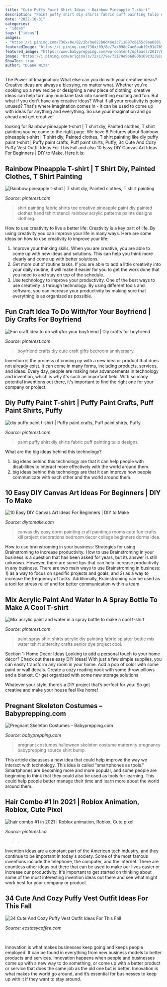 ```yaml
---
title: "Cute Puffy Paint Shirt Ideas ~ Rainbow Pineapple T-shirt"
description: "Paint puffy shirt diy shirts fabric puff painting tulip designs"
date: "2022-10-31"
categories:
- "ideas"
tags: ["ideas"]
images:
- "https://i.pinimg.com/736x/0e/82/2b/0e822b0d46e2c711887c8155c9aa6881--pineapple-design-pineapple-stencil.jpg"
featuredImage: "https://i.pinimg.com/736x/09/8e/7a/098e7ae6aabf9c91d76555abf1c68817--boyfriend-ideas-your-boyfriend.jpg"
featured_image: "https://www.babyprepping.com/wp-content/uploads/2017/09/bbe2aa1eee946686a909cb4491720eac.jpg"
image: "https://i.pinimg.com/originals/72/17/9e/72179e966d80b169c32291a4180ea0de.jpg"
ShowToc: true
author: "Duane Wiza"
---
```



The Power of Imagination: What else can you do with your creative ideas?
Creative ideas are always a blessing, no matter what. Whether you're cooking up a new recipe or designing a new piece of clothing, creative ideas can help turn any mundane task into something exciting and fun. But what if you don't have any creative ideas? What if all your creativity is going unused? That's where imagination comes in - it can be used to come up with ideas for anything and everything. So use your imagination and go ahead and get creative!

	

		
looking for Rainbow pineapple t-shirt | T shirt diy, Painted clothes, T shirt painting you've came to the right page. We have 8 Pictures about Rainbow pineapple t-shirt | T shirt diy, Painted clothes, T shirt painting like diy puffy paint t-shirt | Puffy paint crafts, Puff paint shirts, Puffy, 34 Cute And Cozy Puffy Vest Outfit Ideas For This Fall and also 10 Easy DIY Canvas Art Ideas For Beginners | DIY to Make. Here it is:
		
    
## Rainbow Pineapple T-shirt | T Shirt Diy, Painted Clothes, T Shirt Painting

<img loading=lazy src="https://i.pinimg.com/736x/0e/82/2b/0e822b0d46e2c711887c8155c9aa6881--pineapple-design-pineapple-stencil.jpg" onerror="this.onerror=null;this.src='https://tse3.mm.bing.net/th?id=OIP.jUnziRox5ecE39uGER8JEgHaJ4&amp;pid=15.1';" alt="Rainbow pineapple t-shirt | T shirt diy, Painted clothes, T shirt painting">

_Source: pinterest.com_

>shirt painting fabric shirts tee creative pineapple paint diy painted clothes hand tshirt stencil rainbow acrylic patterns paints designs clothing. 

	

How to use creativity to live a better life:
Creativity is a key part of life. By using creativity you can improve your life in many ways. Here are some ideas on how to use creativity to improve your life: 
1. Improve your thinking skills. When you are creative, you are able to come up with new ideas and solutions. This can help you think more clearly and come up with better solutions. 
2. Get more out of routine tasks. If you are able to add a little creativity into your daily routine, it will make it easier for you to get the work done that you need to and stay on top of the schedule. 
3. Use technology to improve your productivity. One of the best ways to use creativity is through technology. By using different tools and software, you can increase your productivity by making sure that everything is as organized as possible. 

    
## Fun Craft Idea To Do With/for Your Boyfriend | Diy Crafts For Boyfriend

<img loading=lazy src="https://i.pinimg.com/736x/09/8e/7a/098e7ae6aabf9c91d76555abf1c68817--boyfriend-ideas-your-boyfriend.jpg" onerror="this.onerror=null;this.src='https://tse1.mm.bing.net/th?id=OIP.xwiq8f8mxvBAaDUKzM1rwQHaHa&amp;pid=15.1';" alt="Fun craft idea to do with/for your boyfriend | Diy crafts for boyfriend">

_Source: pinterest.com_

>boyfriend crafts diy cute craft gifts bedroom anniversary. 

	

Invention is the process of coming up with a new idea or product that does not already exist. It can come in many forms, including products, services, and ideas. Every day, people are making new advancements in technology and invention, which is why it's such an important field. With so many potential inventions out there, it's important to find the right one for your company or project.

    
## Diy Puffy Paint T-shirt | Puffy Paint Crafts, Puff Paint Shirts, Puffy

<img loading=lazy src="https://i.pinimg.com/736x/5a/75/94/5a75944668d31e1d2438e411193147c2--puffy-paint-shirts-puff-paint.jpg" onerror="this.onerror=null;this.src='https://tse3.mm.bing.net/th?id=OIP.c_gsdRrsF52-zcaFT360HgAAAA&amp;pid=15.1';" alt="diy puffy paint t-shirt | Puffy paint crafts, Puff paint shirts, Puffy">

_Source: pinterest.com_

>paint puffy shirt diy shirts fabric puff painting tulip designs. 

	

What are the big ideas behind this technology?
1. big ideas behind this technology are that it can help people with disabilities to interact more effectively with the world around them.
2. big ideas behind this technology are that it can improve how people communicate with each other and the world around them.

    
## 10 Easy DIY Canvas Art Ideas For Beginners | DIY To Make

<img loading=lazy src="http://www.diytomake.com/wp-content/uploads/2015/08/fair-canvas-wall-art.jpg" onerror="this.onerror=null;this.src='https://tse4.mm.bing.net/th?id=OIP.0zrXVse6MDSZ0n0br7ZyagHaFj&amp;pid=15.1';" alt="10 Easy DIY Canvas Art Ideas For Beginners | DIY to Make">

_Source: diytomake.com_

>canvas diy easy dorm painting craft paintings rooms cute fun crafts kill project decorations bedroom decor collage beginners dorms idea. 

	

How to use brainstroming in your business: Strategies for using Brainstroming to increase productivity.
How to use Brainstroming in your business is a question that has been asked for years, but its answer is still unknown. However, there are some tips that can help increase productivity in any business. 
There are two main ways to use Brainstroming in business: 1) as a way to focus on specific projects and goals, and 2) as a way to increase the frequency of tasks. Additionally, Brainstroming can be used as a tool for stress relief and for better communication within a team.

    
## Mix Acrylic Paint And Water In A Spray Bottle To Make A Cool T-shirt

<img loading=lazy src="https://i.pinimg.com/originals/72/17/9e/72179e966d80b169c32291a4180ea0de.jpg" onerror="this.onerror=null;this.src='https://tse1.mm.bing.net/th?id=OIP.ymQmNwUdtsPZTXgx2Dym_AHaLJ&amp;pid=15.1';" alt="Mix acrylic paint and water in a spray bottle to make a cool t-shirt">

_Source: pinterest.com_

>paint spray shirt shirts acrylic diy painting fabric splatter bottle mix water tshirt sittercity crafts senior dye project cool. 

	

Section 1: Home Decor Ideas
Looking to add a personal touch to your home décor? Check out these easy DIY ideas!
With just a few simple supplies, you can easily transform any room in your home. Add a pop of color with some paint or wall decals. Create a cozy reading nook with some throw pillows and a blanket. Or get organized with some new storage solutions.

Whatever your style, there’s a DIY project that’s perfect for you. So get creative and make your house feel like home!

    
## Pregnant Skeleton Costumes – Babyprepping.com

<img loading=lazy src="https://www.babyprepping.com/wp-content/uploads/2017/09/bbe2aa1eee946686a909cb4491720eac.jpg" onerror="this.onerror=null;this.src='https://tse2.mm.bing.net/th?id=OIP.7JzNkcOPKsT6sbydg1OgUAAAAA&amp;pid=15.1';" alt="Pregnant Skeleton Costumes – Babyprepping.com">

_Source: babyprepping.com_

>pregnant costumes halloween skeleton costume maternity pregnancy babyprepping source shirt bump. 

	

This article discusses a new idea that could help improve the way we interact with technology. This idea is called "smartphones as tools." Smartphones are becoming more and more popular, and some people are beginning to think that they could also be used as tools for learning. This could help people better manage their time and learn more about the world around them.

    
## Hair Combo #1 In 2021 | Roblox Animation, Roblox, Cute Pixel

<img loading=lazy src="https://i.pinimg.com/736x/95/9d/60/959d60418eb72ccd51a465d40b37e2d3.jpg" onerror="this.onerror=null;this.src='https://tse4.mm.bing.net/th?id=OIP.n378fQKmkK2j5paza3rsuQAAAA&amp;pid=15.1';" alt="hair combo #1 in 2021 | Roblox animation, Roblox, Cute pixel">

_Source: pinterest.ca_

>. 

	

Invention ideas are a constant part of the American tech industry, and they continue to be important in today's society. Some of the most famous inventions include the telephone, the computer, and the internet. There are countless other ideas out there that can be used to make our lives easier or increase our productivity. It's important to get started on thinking about some of the most interesting invention ideas out there and see what might work best for your company or product.

    
## 34 Cute And Cozy Puffy Vest Outfit Ideas For This Fall

<img loading=lazy src="https://www.ecstasycoffee.com/wp-content/uploads/2016/11/Cozy-Puffy-Vest-Outfits-Ideas3.jpg" onerror="this.onerror=null;this.src='https://tse4.mm.bing.net/th?id=OIP.R5JbM8rN7gPMdNyHXD0kFQHaJ4&amp;pid=15.1';" alt="34 Cute And Cozy Puffy Vest Outfit Ideas For This Fall">

_Source: ecstasycoffee.com_

>. 

	

Innovation is what makes businesses keep going and keeps people employed. It can be found in everything from new business models to better products and services. Innovation happens when people and businesses come up with a new way to do something, or come up with a better product or service that does the same job as the old one but is better. Innovation is what makes the world go around, and it’s essential for businesses to keep up with it if they want to stay around.

